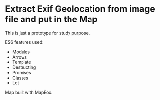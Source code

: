 # Extract Exif Geolocation from image file and put in the Map

This is just a prototype for study purpose.

ES6 features used:

- Modules
- Arrows
- Template
- Destructing
- Promises
- Classes
- Let

Map built with MapBox.
